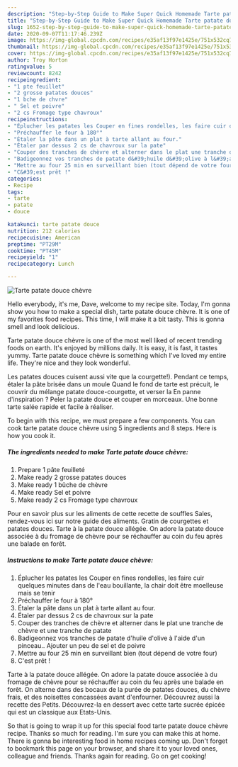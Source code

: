 ```yaml
---
description: "Step-by-Step Guide to Make Super Quick Homemade Tarte patate douce chèvre"
title: "Step-by-Step Guide to Make Super Quick Homemade Tarte patate douce chèvre"
slug: 1652-step-by-step-guide-to-make-super-quick-homemade-tarte-patate-douce-chevre
date: 2020-09-07T11:17:46.239Z
image: https://img-global.cpcdn.com/recipes/e35af13f97e1425e/751x532cq70/tarte-patate-douce-chevre-photo-principale-de-la-recette.jpg
thumbnail: https://img-global.cpcdn.com/recipes/e35af13f97e1425e/751x532cq70/tarte-patate-douce-chevre-photo-principale-de-la-recette.jpg
cover: https://img-global.cpcdn.com/recipes/e35af13f97e1425e/751x532cq70/tarte-patate-douce-chevre-photo-principale-de-la-recette.jpg
author: Troy Horton
ratingvalue: 5
reviewcount: 8242
recipeingredient:
- "1 pte feuillet"
- "2 grosse patates douces"
- "1 bche de chvre"
- " Sel et poivre"
- "2 cs Fromage type chavroux"
recipeinstructions:
- "Éplucher les patates les Couper en fines rondelles, les faire cuir quelques minutes dans de l&#39;eau bouillante, la chair doit être moelleuse mais se tenir"
- "Préchauffer le four à 180°"
- "Étaler la pâte dans un plat à tarte allant au four."
- "Étaler par dessus 2 cs de chavroux sur la pate"
- "Couper des tranches de chèvre et alterner dans le plat une tranche de chèvre et une tranche de patate"
- "Badigeonnez vos tranches de patate d&#39;huile d&#39;olive à l&#39;aide d&#39;un pinceau.. Ajouter un peu de sel et de poivre"
- "Mettre au four 25 min en surveillant bien (tout dépend de votre four)"
- "C&#39;est prêt !"
categories:
- Recipe
tags:
- tarte
- patate
- douce

katakunci: tarte patate douce 
nutrition: 212 calories
recipecuisine: American
preptime: "PT29M"
cooktime: "PT45M"
recipeyield: "1"
recipecategory: Lunch

---
```



![Tarte patate douce chèvre](https://img-global.cpcdn.com/recipes/e35af13f97e1425e/751x532cq70/tarte-patate-douce-chevre-photo-principale-de-la-recette.jpg)

Hello everybody, it's me, Dave, welcome to my recipe site. Today, I'm gonna show you how to make a special dish, tarte patate douce chèvre. It is one of my favorites food recipes. This time, I will make it a bit tasty. This is gonna smell and look delicious.

Tarte patate douce chèvre is one of the most well liked of recent trending foods on earth. It's enjoyed by millions daily. It is easy, it is fast, it tastes yummy. Tarte patate douce chèvre is something which I've loved my entire life. They're nice and they look wonderful.

Les patates douces cuisent aussi vite que la courgette!). Pendant ce temps, étaler la pâte brisée dans un moule Quand le fond de tarte est précuit, le couvrir du mélange patate douce-courgette, et verser la En panne d&#39;inspiration ? Peler la patate douce et couper en morceaux. Une bonne tarte salée rapide et facile à réaliser.


To begin with this recipe, we must prepare a few components. You can cook tarte patate douce chèvre using 5 ingredients and 8 steps. Here is how you cook it.

<!--inarticleads1-->

##### The ingredients needed to make Tarte patate douce chèvre:

1. Prepare 1 pâte feuilleté
1. Make ready 2 grosse patates douces
1. Make ready 1 bûche de chèvre
1. Make ready  Sel et poivre
1. Make ready 2 cs Fromage type chavroux


Pour en savoir plus sur les aliments de cette recette de souffles Sales, rendez-vous ici sur notre guide des aliments. Gratin de courgettes et patates douces. Tarte à la patate douce allégée. On adore la patate douce associée à du fromage de chèvre pour se réchauffer au coin du feu après une balade en forêt. 

<!--inarticleads2-->

##### Instructions to make Tarte patate douce chèvre:

1. Éplucher les patates les Couper en fines rondelles, les faire cuir quelques minutes dans de l&#39;eau bouillante, la chair doit être moelleuse mais se tenir
1. Préchauffer le four à 180°
1. Étaler la pâte dans un plat à tarte allant au four.
1. Étaler par dessus 2 cs de chavroux sur la pate
1. Couper des tranches de chèvre et alterner dans le plat une tranche de chèvre et une tranche de patate
1. Badigeonnez vos tranches de patate d&#39;huile d&#39;olive à l&#39;aide d&#39;un pinceau.. Ajouter un peu de sel et de poivre
1. Mettre au four 25 min en surveillant bien (tout dépend de votre four)
1. C&#39;est prêt !


Tarte à la patate douce allégée. On adore la patate douce associée à du fromage de chèvre pour se réchauffer au coin du feu après une balade en forêt. On alterne dans des bocaux de la purée de patates douces, du chèvre frais, et des noisettes concassées avant d&#39;enfourner. Découvrez aussi la recette des Petits. Découvrez-la en dessert avec cette tarte sucrée épicée qui est un classique aux Etats-Unis. 

So that is going to wrap it up for this special food tarte patate douce chèvre recipe. Thanks so much for reading. I'm sure you can make this at home. There is gonna be interesting food in home recipes coming up. Don't forget to bookmark this page on your browser, and share it to your loved ones, colleague and friends. Thanks again for reading. Go on get cooking!
